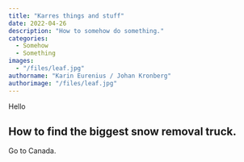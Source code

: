 ```yaml
---
title: "Karres things and stuff"
date: 2022-04-26
description: "How to somehow do something."
categories:
  - Somehow
  - Something
images:
  - "/files/leaf.jpg"
authorname: "Karin Eurenius / Johan Kronberg"
authorimage: "/files/leaf.jpg"
---
```


Hello

<!--more-->

## How to find the biggest snow removal truck.

Go to Canada.
